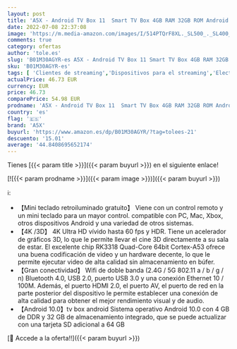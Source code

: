 ```yaml
---
layout: post
title: 'A5X - Android TV Box 11  Smart TV Box 4GB RAM 32GB ROM Android 11.0 Compatible con 4K 3D H.265  RK3318 Dual-WiFi 2.4g / 5g Smart TV Box con Mini Teclado HDMI USB 3.0'
date: 2022-07-08 22:37:08
image: 'https://m.media-amazon.com/images/I/514PTQrF8XL._SL500_._SL400_.jpg'
comments: true
category: ofertas
author: 'tole.es'
slug: 'B01M30AGYR-es A5X - Android TV Box 11 Smart TV Box 4GB RAM 32GB ROM...'
sku: 'B01M30AGYR-es'
tags: [ 'Clientes de streaming','Dispositivos para el streaming','Electrónica','Equipos de audio y Hi-Fi','a5x','smart','tv','🇪🇸', ]
actualPrice: 46.73 EUR
currency: EUR
price: 46.73
comparePrice: 54.98 EUR
prodname: 'A5X - Android TV Box 11  Smart TV Box 4GB RAM 32GB ROM Android 11.0 Compatible con 4K 3D H.265  RK3318 Dual-WiFi 2.4g / 5g Smart TV Box con Mini Teclado HDMI USB 3.0'
country: 'es'
flag: '🇪🇸'
brand: 'A5X'
buyurl: 'https://www.amazon.es/dp/B01M30AGYR/?tag=tolees-21'
descuento: '15.01'
average: '44.8408695652174'
---
```


Tienes [{{< param title >}}]({{< param buyurl >}}) en el siguiente enlace!

[![{{< param prodname >}}]({{< param image >}})]({{< param buyurl >}})

ℹ️:

- 【Mini teclado retroiluminado gratuito】 Viene con un control remoto y un mini teclado para un mayor control. compatible con PC, Mac, Xbox, otros dispositivos Android y una variedad de otros sistemas.
- 【4K /3D】 4K Ultra HD vívido hasta 60 fps y HDR. Tiene un acelerador de gráficos 3D, lo que le permite llevar el cine 3D directamente a su sala de estar. El excelente chip RK3318 Quad-Core 64bit Cortex-A53 ofrece una buena codificación de video y un hardware decente, lo que le permite ejecutar video de alta calidad sin almacenamiento en búfer.
- 【Gran conectividad】 Wifi de doble banda (2.4G / 5G 802.11 a / b / g / n) Bluetooth 4.0, USB 2.0, puerto USB 3.0 y una conexión Ethernet 10 / 100M. Además, el puerto HDMI 2.0, el puerto AV, el puerto de red en la parte posterior del dispositivo le permite establecer una conexión de alta calidad para obtener el mejor rendimiento visual y de audio.
- 【Android 10.0】tv box android Sistema operativo Android 10.0 con 4 GB de DDR y 32 GB de almacenamiento integrado, que se puede actualizar con una tarjeta SD adicional a 64 GB

[🛒 Accede a la oferta!!]({{< param buyurl >}})
